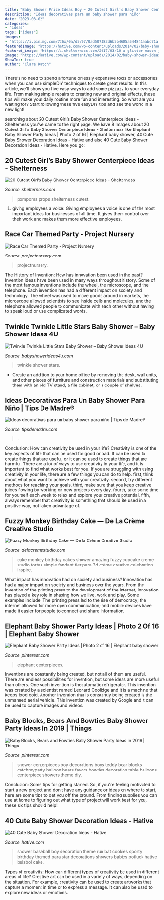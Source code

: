 ```yaml
---
title: "Baby Shower Prize Ideas Boy ~ 20 Cutest Girl’s Baby Shower Centerpiece Ideas"
description: "Ideas decorativas para un baby shower para niño"
date: "2023-03-02"
categories:
- "ideas"
tags: ["ideas"]
images:
- "https://i.pinimg.com/736x/0a/d5/07/0ad507383d6b5b4605a544841aabc71a.jpg"
featuredImage: "https://hative.com/wp-content/uploads/2014/02/baby-shower-ideas/baseball-baby-shower-for-boy-22.jpg"
featured_image: "https://i.shelterness.com/2017/03/10-a-glitter-mason-jar-with-letter-props-and-pompoms.jpg"
image: "https://hative.com/wp-content/uploads/2014/02/baby-shower-ideas/baseball-baby-shower-for-boy-22.jpg"
ShowToc: true
author: "Clare Kutch"
---
```



There's no need to spend a fortune onlessly expensive tools or accessories when you can use simpleDIY techniques to create great results. In this article, we'll show you five easy ways to add some pizzazz to your everyday life. From making simple repairs to creating new and original effects, these tips will make your daily routine more fun and interesting. So what are you waiting for? Start following these five easyDIY tips and see the world in a new light!

	

		
searching about 20 Cutest Girl’s Baby Shower Centerpiece Ideas - Shelterness you've came to the right page. We have 8 Images about 20 Cutest Girl’s Baby Shower Centerpiece Ideas - Shelterness like Elephant Baby Shower Party Ideas | Photo 2 of 16 | Elephant baby shower, 40 Cute Baby Shower Decoration Ideas - Hative and also 40 Cute Baby Shower Decoration Ideas - Hative. Here you go:
		
    
## 20 Cutest Girl’s Baby Shower Centerpiece Ideas - Shelterness

<img loading=lazy src="https://i.shelterness.com/2017/03/10-a-glitter-mason-jar-with-letter-props-and-pompoms.jpg" onerror="this.onerror=null;this.src='https://tse3.mm.bing.net/th?id=OIP.7vdJUj2HmwRkqeDoc5ZWMQHaMM&amp;pid=15.1';" alt="20 Cutest Girl’s Baby Shower Centerpiece Ideas - Shelterness">

_Source: shelterness.com_

>pompoms props shelterness cutest. 

	

1. giving employees a voice: Giving employees a voice is one of the most important ideas for businesses of all time. It gives them control over their work and makes them more effective employees.

    
## Race Car Themed Party - Project Nursery

<img loading=lazy src="https://projectnursery.com/wp-content/uploads/2016/06/20150906_125321.jpg" onerror="this.onerror=null;this.src='https://tse3.mm.bing.net/th?id=OIP.7LUWs1jbdiIRNWYdNNw6BwHaNK&amp;pid=15.1';" alt="Race Car Themed Party - Project Nursery">

_Source: projectnursery.com_

>projectnursery. 

	

The History of Invention: How has innovation been used in the past?
Invention ideas have been used in many ways throughout history. Some of the most famous inventions include the wheel, the microscope, and the telephone. Each invention has had a different impact on society and technology. The wheel was used to move goods around in markets, the microscope allowed scientists to see inside cells and molecules, and the telephone allowed people to communicate with each other without having to speak loud or use complicated words.

    
## Twinkle Twinkle Little Stars Baby Shower – Baby Shower Ideas 4U

<img loading=lazy src="https://babyshowerideas4u.com/wp-content/uploads/2017/06/Twinkle-Twinkle-Little-Stars-Shower-Flowers-600x800.jpg" onerror="this.onerror=null;this.src='https://tse1.mm.bing.net/th?id=OIP._VUxXMMtH0iQ0dyJvH48vAHaJ4&amp;pid=15.1';" alt="Twinkle Twinkle Little Stars Baby Shower – Baby Shower Ideas 4U">

_Source: babyshowerideas4u.com_

>twinkle shower stars. 

	

- Create an addition to your home office by removing the desk, wall units, and other pieces of furniture and construction materials and substituting them with an old TV stand, a file cabinet, or a couple of shelves.

    
## Ideas Decorativas Para Un Baby Shower Para Niño | Tips De Madre®

<img loading=lazy src="https://tipsdemadre.com/wp-content/uploads/2015/08/babyshower-gelantibacterial.jpg" onerror="this.onerror=null;this.src='https://tse4.mm.bing.net/th?id=OIP.uVsia2BBlksPaFZb0-2WYQHaJ6&amp;pid=15.1';" alt="Ideas decorativas para un baby shower para niño | Tips de Madre®">

_Source: tipsdemadre.com_

>. 

	

Conclusion: How can creativity be used in your life?
Creativity is one of the key aspects of life that can be used for good or bad. It can be used to create things that are useful, or it can be used to create things that are harmful. There are a lot of ways to use creativity in your life, and it is important to find what works best for you. If you are struggling with using creativity in your life, there are a few things you can do to help. first, think about what you want to achieve with your creativity. second, try different methods for reaching your goals. third, make sure that you keep creative juices flowing by working on new projects every day. fourth, take some time for yourself each week to relax and explore your creative potential. fifth, always remember that creativity is something that should Be used in a positive way, not taken advantage of.

    
## Fuzzy Monkey Birthday Cake — De La Crème Creative Studio

<img loading=lazy src="http://static1.squarespace.com/static/55077c4be4b0f11bacb25666/t/57374a190442629b019a5bfd/1463241252617/FuzzyMonkeyCake_05.jpg?format=1000w" onerror="this.onerror=null;this.src='https://tse2.mm.bing.net/th?id=OIP.VeT5NgmE95Tliz2XfDEbowHaKX&amp;pid=15.1';" alt="Fuzzy Monkey Birthday Cake — De la Crème Creative Studio">

_Source: delacremestudio.com_

>cake monkey birthday cakes shower amazing fuzzy cupcake creme studio tortas simple fondant tier para 3d crème creative celebration inspire. 

	

What impact has innovation had on society and business?
Innovation has had a major impact on society and business over the years. From the invention of the printing press to the development of the internet, innovation has played a key role in shaping how we live, work and play. Some examples include: The printing press led to the rise of democracy; the internet allowed for more open communication; and mobile devices have made it easier for people to connect and share information.

    
## Elephant Baby Shower Party Ideas | Photo 2 Of 16 | Elephant Baby Shower

<img loading=lazy src="https://i.pinimg.com/736x/0a/d5/07/0ad507383d6b5b4605a544841aabc71a.jpg" onerror="this.onerror=null;this.src='https://tse1.mm.bing.net/th?id=OIP.lXZwxMx-CC1ssfaAU-GN6gHaKw&amp;pid=15.1';" alt="Elephant Baby Shower Party Ideas | Photo 2 of 16 | Elephant baby shower">

_Source: pinterest.com_

>elephant centerpieces. 

	

Inventions are constantly being created, but not all of them are useful. There are endless possibilities for invention, but some ideas are more useful than others. One such invention is theautomatic refrigerator. This invention was created by a scientist named Leonard Coolidge and it is a machine that keeps food cold. Another invention that is constantly being created is the unmanned aerial vehicle. This invention was created by Google and it can be used to capture images and videos.

    
## Baby Blocks, Bears And Bowties Baby Shower Party Ideas In 2019 | Things

<img loading=lazy src="https://i.pinimg.com/736x/71/d3/9f/71d39fe8b25e56c3b2a28629e6627094--teddy-bear-theme-baby-shower-boys-baby-blue-baby-shower.jpg?b=t" onerror="this.onerror=null;this.src='https://tse1.mm.bing.net/th?id=OIP.sh6cFyoIn1jn6rgEP4McPwHaNJ&amp;pid=15.1';" alt="Baby Blocks, Bears and Bowties Baby Shower Party Ideas in 2019 | Things">

_Source: pinterest.com_

>shower centerpieces boy decorations boys teddy bear blocks catchmyparty balloon bears favors bowties decoration table balloons centerpiece showers theme diy. 

	

Conclusion: Some tips for getting started.
So, if you're feeling motivated to start a new project and don't have any guidance or ideas on where to start, here are some tips to get you off the ground. From finding supplies you can use at home to figuring out what type of project will work best for you, these six tips should help!

    
## 40 Cute Baby Shower Decoration Ideas - Hative

<img loading=lazy src="https://hative.com/wp-content/uploads/2014/02/baby-shower-ideas/baseball-baby-shower-for-boy-22.jpg" onerror="this.onerror=null;this.src='https://tse3.mm.bing.net/th?id=OIP.mu3_KkbzPafzVcLmBZ5qcAHaKE&amp;pid=15.1';" alt="40 Cute Baby Shower Decoration Ideas - Hative">

_Source: hative.com_

>shower baseball boy decoration theme run bat cookies sporty birthday themed para star decorations showers babies potluck hative beisbol cake. 

	

Types of creativity: How can different types of creativity be used in different areas of life?
Creative art can be used in a variety of ways, depending on the situation. For example, creativity can be used to create artworks that capture a moment in time or to express a message. It can also be used to explore new ideas or emotions.

